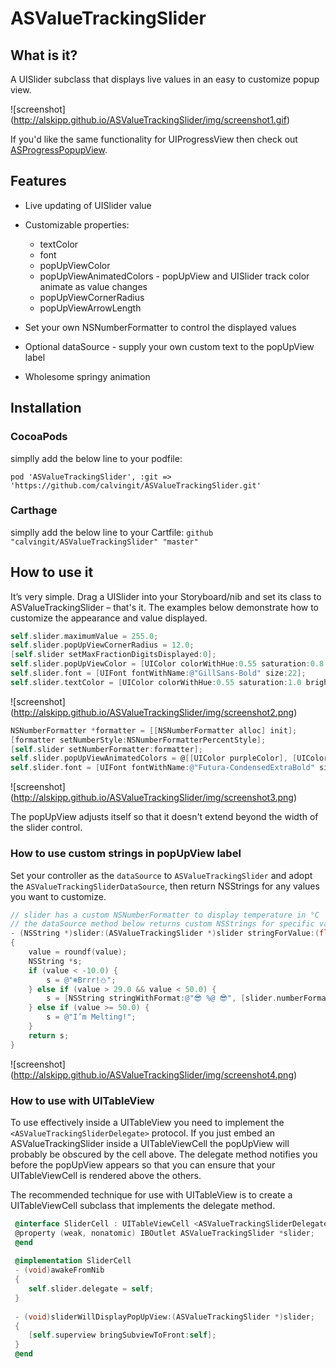 ASValueTrackingSlider
========

## What is it?


A UISlider subclass that displays live values in an easy to customize popup view.

![screenshot] (http://alskipp.github.io/ASValueTrackingSlider/img/screenshot1.gif)

If you'd like the same functionality for UIProgressView then check out [ASProgressPopupView](https://github.com/alskipp/ASProgressPopupView).

## Features


* Live updating of UISlider value
* Customizable properties:
  * textColor
  * font
  * popUpViewColor
  * popUpViewAnimatedColors - popUpView and UISlider track color animate as value changes
  * popUpViewCornerRadius
  * popUpViewArrowLength

* Set your own NSNumberFormatter to control the displayed values
* Optional dataSource - supply your own custom text to the popUpView label
* Wholesome springy animation


## Installation

### CocoaPods
simplly add the below line to your podfile:
```
pod 'ASValueTrackingSlider', :git => 'https://github.com/calvingit/ASValueTrackingSlider.git'
```

### Carthage
simplly add the below line to your Cartfile:
`github "calvingit/ASValueTrackingSlider" "master"`

How to use it
---

It’s very simple. Drag a UISlider into your Storyboard/nib and set its class to ASValueTrackingSlider – that's it.
The examples below demonstrate how to customize the appearance and value displayed.

```objective-c
self.slider.maximumValue = 255.0;
self.slider.popUpViewCornerRadius = 12.0;
[self.slider setMaxFractionDigitsDisplayed:0];
self.slider.popUpViewColor = [UIColor colorWithHue:0.55 saturation:0.8 brightness:0.9 alpha:0.7];
self.slider.font = [UIFont fontWithName:@"GillSans-Bold" size:22];
self.slider.textColor = [UIColor colorWithHue:0.55 saturation:1.0 brightness:0.5 alpha:1];
```

![screenshot] (http://alskipp.github.io/ASValueTrackingSlider/img/screenshot2.png)


```objective-c
NSNumberFormatter *formatter = [[NSNumberFormatter alloc] init];
[formatter setNumberStyle:NSNumberFormatterPercentStyle];
[self.slider setNumberFormatter:formatter];
self.slider.popUpViewAnimatedColors = @[[UIColor purpleColor], [UIColor redColor], [UIColor orangeColor]];
self.slider.font = [UIFont fontWithName:@"Futura-CondensedExtraBold" size:26];
```

![screenshot] (http://alskipp.github.io/ASValueTrackingSlider/img/screenshot3.png)

The popUpView adjusts itself so that it doesn't extend beyond the width of the slider control.


### How to use custom strings in popUpView label

Set your controller as the `dataSource` to `ASValueTrackingSlider` and adopt the `ASValueTrackingSliderDataSource`, then return NSStrings for any values you want to customize.

```objective-c
// slider has a custom NSNumberFormatter to display temperature in °C
// the dataSource method below returns custom NSStrings for specific values
- (NSString *)slider:(ASValueTrackingSlider *)slider stringForValue:(float)value;
{
    value = roundf(value);
    NSString *s;
    if (value < -10.0) {
        s = @"❄️Brrr!⛄️";
    } else if (value > 29.0 && value < 50.0) {
        s = [NSString stringWithFormat:@"😎 %@ 😎", [slider.numberFormatter stringFromNumber:@(value)]];
    } else if (value >= 50.0) {
        s = @"I’m Melting!";
    }
    return s;
}
```

![screenshot] (http://alskipp.github.io/ASValueTrackingSlider/img/screenshot4.png)


### How to use with UITableView

To use  effectively inside a UITableView you need to implement the `<ASValueTrackingSliderDelegate>` protocol. If you just embed an ASValueTrackingSlider inside a UITableViewCell the popUpView will probably be obscured by the cell above. The delegate method notifies you before the popUpView appears so that you can ensure that your UITableViewCell is rendered above the others.

The recommended technique for use with UITableView is to create a UITableViewCell subclass that implements the delegate method.


```objective-c
 @interface SliderCell : UITableViewCell <ASValueTrackingSliderDelegate>
 @property (weak, nonatomic) IBOutlet ASValueTrackingSlider *slider;
 @end
 
 @implementation SliderCell
 - (void)awakeFromNib
 {
    self.slider.delegate = self;
 }
 
 - (void)sliderWillDisplayPopUpView:(ASValueTrackingSlider *)slider;
 {
    [self.superview bringSubviewToFront:self];
 }
 @end
```

